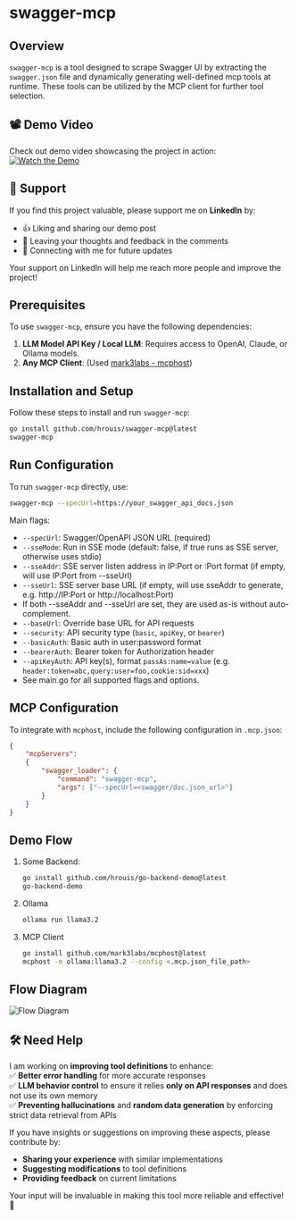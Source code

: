 # swagger-mcp

## Overview
`swagger-mcp` is a tool designed to scrape Swagger UI by extracting the `swagger.json` file and dynamically generating well-defined mcp tools at runtime. These tools can be utilized by the MCP client for further tool selection.

## 📽️ Demo Video  
Check out demo video showcasing the project in action:  
[![Watch the Demo](https://img.shields.io/badge/LinkedIn-Demo-blue?style=for-the-badge&logo=linkedin)](https://www.linkedin.com/posts/danish-j-sheikh_mcp-modelcontextprotocol-llm-activity-7300786040389218304-qfNk?utm_source=share&utm_medium=member_ios&rcm=ACoAAEGFv8IB3uEbMighmc1gppVW4RcC1OUoSC4)  

## 🙌 Support  
If you find this project valuable, please support me on **LinkedIn** by:  
- 👍 Liking and sharing our demo post  
- 💬 Leaving your thoughts and feedback in the comments  
- 🔗 Connecting with me for future updates  

Your support on LinkedIn will help me reach more people and improve the project!  

## Prerequisites
To use `swagger-mcp`, ensure you have the following dependencies:
1. **LLM Model API Key / Local LLM**: Requires access to OpenAI, Claude, or Ollama models.
2. **Any MCP Client**: (Used [mark3labs - mcphost](https://github.com/mark3labs/mcphost))

## Installation and Setup
Follow these steps to install and run `swagger-mcp`:

```sh
go install github.com/hrouis/swagger-mcp@latest
swagger-mcp
```

## Run Configuration
To run `swagger-mcp` directly, use:
```sh
swagger-mcp --specUrl=https://your_swagger_api_docs.json
```
Main flags:
- `--specUrl`: Swagger/OpenAPI JSON URL (required)
- `--sseMode`: Run in SSE mode (default: false, if true runs as SSE server, otherwise uses stdio)
- `--sseAddr`: SSE server listen address in IP:Port or :Port format (if empty, will use IP:Port from --sseUrl)
- `--sseUrl`: SSE server base URL (if empty, will use sseAddr to generate, e.g. http://IP:Port or http://localhost:Port)
- If both --sseAddr and --sseUrl are set, they are used as-is without auto-complement.
- `--baseUrl`: Override base URL for API requests
- `--security`: API security type (`basic`, `apiKey`, or `bearer`)
- `--basicAuth`: Basic auth in user:password format
- `--bearerAuth`: Bearer token for Authorization header
- `--apiKeyAuth`: API key(s), format `passAs:name=value` (e.g. `header:token=abc,query:user=foo,cookie:sid=xxx`)
- See main.go for all supported flags and options.

## MCP Configuration
To integrate with `mcphost`, include the following configuration in `.mcp.json`:
```json
{
    "mcpServers":
    {
        "swagger_loader": {
            "command": "swagger-mcp",
            "args": ["--specUrl=<swagger/doc.json_url>"]
        }
    }
}
```

## Demo Flow
1. Some Backend:
    ```sh
    go install github.com/hrouis/go-backend-demo@latest 
    go-backend-demo
    ```

2. Ollama
    ```sh
    ollama run llama3.2
    ```

3. MCP Client
    ```sh
    go install github.com/mark3labs/mcphost@latest
    mcphost -m ollama:llama3.2 --config <.mcp.json_file_path>
    ```

## Flow Diagram
![Flow Diagram](https://raw.githubusercontent.com/hrouis/swagger-mcp/refs/heads/main/swagger_mcp_flow_diagram.png)

## 🛠️ Need Help  
I am working on **improving tool definitions** to enhance:  
✅ **Better error handling** for more accurate responses  
✅ **LLM behavior control** to ensure it relies **only on API responses** and does not use its own memory  
✅ **Preventing hallucinations** and **random data generation** by enforcing strict data retrieval from APIs  

If you have insights or suggestions on improving these aspects, please contribute by:  
- **Sharing your experience** with similar implementations  
- **Suggesting modifications** to tool definitions  
- **Providing feedback** on current limitations  

Your input will be invaluable in making this tool more reliable and effective! 🚀  
